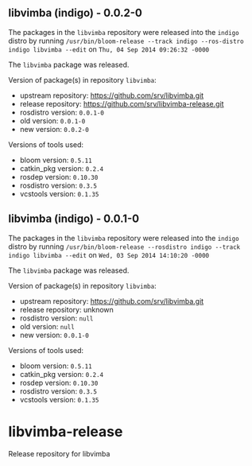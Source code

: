 ## libvimba (indigo) - 0.0.2-0

The packages in the `libvimba` repository were released into the `indigo` distro by running `/usr/bin/bloom-release --track indigo --ros-distro indigo libvimba --edit` on `Thu, 04 Sep 2014 09:26:32 -0000`

The `libvimba` package was released.

Version of package(s) in repository `libvimba`:
- upstream repository: https://github.com/srv/libvimba.git
- release repository: https://github.com/srv/libvimba-release.git
- rosdistro version: `0.0.1-0`
- old version: `0.0.1-0`
- new version: `0.0.2-0`

Versions of tools used:
- bloom version: `0.5.11`
- catkin_pkg version: `0.2.4`
- rosdep version: `0.10.30`
- rosdistro version: `0.3.5`
- vcstools version: `0.1.35`


## libvimba (indigo) - 0.0.1-0

The packages in the `libvimba` repository were released into the `indigo` distro by running `/usr/bin/bloom-release --rosdistro indigo --track indigo libvimba --edit` on `Wed, 03 Sep 2014 14:10:20 -0000`

The `libvimba` package was released.

Version of package(s) in repository `libvimba`:
- upstream repository: https://github.com/srv/libvimba.git
- release repository: unknown
- rosdistro version: `null`
- old version: `null`
- new version: `0.0.1-0`

Versions of tools used:
- bloom version: `0.5.11`
- catkin_pkg version: `0.2.4`
- rosdep version: `0.10.30`
- rosdistro version: `0.3.5`
- vcstools version: `0.1.35`


libvimba-release
================

Release repository for libvimba
